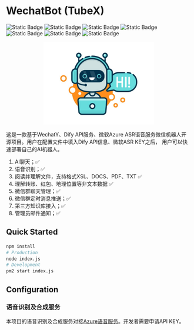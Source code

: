 # WechatBot (TubeX)

![Static Badge](https://img.shields.io/badge/21.0%2B-x?style=flat&logo=Node.js&logoColor=green&label=Node.js&color=green)
![Static Badge](https://img.shields.io/badge/1.20.0%2B-x?style=flat&logo=Wechat&logoColor=green&label=WechatY&color=green)
![Static Badge](https://img.shields.io/badge/1.14%2B-x?style=flat&logo=github&logoColor=whitee&label=wechat4u&color=orange)
![Static Badge](https://img.shields.io/badge/v3-x?style=flat&logo=github&logoColor=white&label=silk-v3-decoder&color=purple)
![Static Badge](https://img.shields.io/badge/6.1.1-x?style=flat&logo=ffmpeg&logoColor=orange&label=ffmpeg&color=orange)
![Static Badge](https://img.shields.io/badge/cognitiveservices_speech-x?style=flat&logo=microsoft&logoColor=blue&label=Azure&color=blue)
![Static Badge](https://img.shields.io/badge/Doubao-x?style=flat&logo=Dify&logoColor=white&label=Dify&color=darkgreen)

<center>
<img src="public/bot.jpg" alt="logo" width="300"/>
</center>

这是一款基于WechatY、Dify API服务、微软Azure ASR语音服务微信机器人开源项目。用户在配置文件中填入Dify API信息、微软ASR KEY之后，
用户可以快速部署自己的AI机器人。

1. AI聊天；✅
2. 语音识别；✅
3. 阅读并理解文件，支持格式XSL、DOCS、PDF、TXT ✅
4. 理解转账、红包、地理位置等非文本数据 ✅
5. 微信群聊天管理；✅
6. 微信群定时消息推送；✅
7. 第三方知识库接入；✅
8. 管理员邮件通知；✅

## Quick Started

```bash
npm install
# Production
node index.js
# Development
pm2 start index.js
```

## Configuration


### 语音识别及合成服务

本项目的语音识别及合成服务对接[Azure语音服务](https://azure.microsoft.com/zh-cn/free/ai-services/)。开发者需要申请API KEY。
